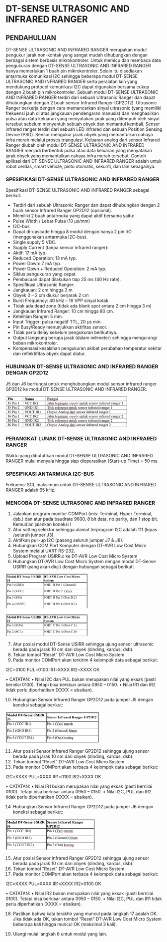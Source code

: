 # DT-SENSE ULTRASONIC AND INFRARED RANGER
## PENDAHULUAN
DT-SENSE ULTRASONIC AND INFRARED RANGER merupakan modul pengukur jarak non-kontak yang sangat mudah dihubungkan dengan berbagai sistem berbasis mikrokontroler. Untuk memicu dan membaca data pengukuran dengan DT-SENSE ULTRASONIC AND INFRARED RANGER hanya memerlukan 1 buah pin mikrokontroler. Selain itu disediakan antarmuka komunikasi I2C sehingga beberapa modul DT-SENSE ULTRASONIC AND INFRARED RANGER serta peralatan lain yang mendukung protocol komunikasi I2C dapat digunakan bersama cukup dengan 2 buah pin mikrokontroler. 
Sebuah modul DT-SENSE ULTRASONIC AND INFRARED RANGER terdiri dari sebuah Ultrasonic Ranger dan dapat dihubungkan dengan 2 buah sensor Infrared Ranger (GP2D12). Ultrasonic Ranger berkerja dengan cara memancarkan sinyal ultrasonic (yang memiliki frekuensi jauh di atas jangkauan pendengaran manusia) dan menghasilkan pulsa atau data keluaran yang menyatakan jarak yang ditempuh oleh sinyal tersebut sebelum menyentuh sebuah obyek dan memantul kembali. Sensor infrared ranger terdiri dari sebuah LED infrared dan sebuah Position Sensing Device (PSD). Sensor mengukur jarak obyek yang memantulkan cahaya infra merah melalui proses triangulasi. Keluaran analog dari sensor Infrared Ranger diubah oleh modul DT-SENSE ULTRASONIC AND INFRARED RANGER menjadi berbentuk pulsa atau data keluaran yang menyatakan jarak obyek yang memantulkan cahaya infra merah tersebut. Contoh aplikasi dari DT-SENSE ULTRASONIC AND INFRARED RANGER adalah untuk robot cerdas, smart vehicle, pintu otomatis, sekuriti, dan lain sebagainya.
### SPESIFIKASI DT-SENSE ULTRASONIC AND INFRARED RANGER
Spesifikasi DT-SENSE ULTRASONIC AND INFRARED RANGER sebagai
berikut:
* Terdiri dari sebuah Ultrasonic Ranger dan dapat dihubungkan dengan 2
buah sensor Infrared Ranger GP2D12 (opsional).
* Memiliki 2 buah antarmuka yang dapat aktif bersama yaitu:
* Pulse Width / Lebar Pulsa (10 µs/mm)
* I2C-bus
* Dapat di-cascade hingga 8 modul dengan hanya 2 pin I/O (menggunakan
antarmuka I2C-bus).
* Single supply 5 VDC.
* Supply Current (tanpa sensor infrared ranger):
* Aktif: 17 mA typ.
* Reduced Operation: 13 mA typ.
* Power Down: 7 mA typ.
* Power Down + Reduced Operation: 2 mA typ.
* Siklus pengukuran yang cepat.
* Pembacaan dapat dilakukan tiap 25 ms (40 Hz rate).
* Spesifikasi Ultrasonic Ranger:
* Jangkauan: 2 cm hingga 3 m
* Obyek 0 – 2 cm diukur berjarak 2 cm
* Burst Frequency: 40 kHz – 16 VPP sinyal kotak
* Tidak ada dead zone (tidak ada blank spot antara 2 cm hingga 3 m)
* Jangkauan Infrared Ranger: 10 cm hingga 80 cm.
* Ketelitian Ranger: 5 mm.
* Input Trigger: pulsa negatif TTL, 20 µs min.
* Pin Busy/Ready menunjukkan aktifitas sensor.
* Tidak perlu delay sebelum pengukuran berikutnya.
* Output langsung berupa jarak (dalam milimeter) sehingga mengurangi
beban mikrokontroler.
* Kompensasi kesalahan pengukuran akibat perubahan temperatur sekitar
dan reflektifitas obyek dapat diatur.
### HUBUNGAN DT-SENSE ULTRASONIC AND INFRARED RANGER DENGAN GP2D12
J5 dan J6 berfungsi untuk menghubungkan modul sensor infrared ranger
GP2D12 ke modul DT-SENSE ULTRASONIC AND INFRARED RANGER.

<img src="/images/usirr 1.JPG" height="100">

### PERANGKAT LUNAK DT-SENSE ULTRASONIC AND INFRARED RANGER
Waktu yang dibutuhkan modul DT-SENSE ULTRASONIC AND INFRARED
RANGER mulai menyala hingga siap dioperasikan (Start-up Time) = 50 ms.
### SPESIFIKASI ANTARMUKA I2C-BUS
Frekuensi SCL maksimum untuk DT-SENSE ULTRASONIC AND
INFRARED RANGER adalah 65 kHz.
### MENCOBA DT-SENSE ULTRASONIC AND INFRARED RANGER
1.	Jalankan program monitor COMPort (mis: Terminal, Hyper Terminal, dsb.) dan atur pada baudrate 9600, 8 bit data, no parity, dan 1 stop bit. Kemudian jalankan koneksi !
2.	Atur setting selektor sehingga alamat terprogram I2C adalah 111 (lepas /seluruh jumper J3).
3.	Aktifkan pull-up I2C (pasang seluruh jumper J7 & J8).
4.	Hubungkan COM Port Komputer dengan DT-AVR Low Cost Micro System melalui UART RS-232.
5.	Upload Program USIRR.c ke DT-AVR Low Cost Micro System
6.	Hubungkan DT-AVR Low Cost Micro System dengan modul DT-Sense USIRR (yang akan diuji) dengan hubungan sebagai berikut:

<img src="/images/usirr 2.JPG" height="200">

7.	Atur posisi modul DT-Sense USIRR sehingga ujung sensor ultrasonic berada pada jarak 10 cm dari obyek (dinding, kardus, dsb).
8.	Tekan tombol “Reset” DT-AVR Low Cost Micro System.
9.	Pada monitor COMPort akan terkirim 4 kelompok data sebagai berikut:

I2C=0100  PUL=0100  IR1=XXXX  IR2=XXXX
OK

•	CATATAN: 
•	Nilai I2C dan PUL bukan merupakan nilai yang eksak (pasti bernilai 0100). Tetapi bisa berkisar antara 0950 – 0150.
•	Nilai IR1 dan IR2 tidak perlu diperhatikan (XXXX = abaikan).

10.	Hubungkan Sensor Infrared Ranger GP2D12 pada jumper J5 dengan koneksi sebagai berikut:

<img src="/images/usirr 3.JPG" height="100">

11.	Atur posisi Sensor Infrared Ranger GP2D12 sehingga ujung sensor berada pada jarak 10 cm dari obyek (dinding, kardus, dsb).
12.	Tekan tombol “Reset” DT-AVR Low Cost Micro System.
13.	Pada monitor COMPort akan terbaca 4 kelompok data sebagai berikut:

I2C=XXXX  PUL=XXXX  IR1=0100  IR2=XXXX
OK

•	CATATAN: 
•	Nilai IR1 bukan merupakan nilai yang eksak (pasti bernilai 0100). Tetapi bisa berkisar antara 0950 – 0150.
•	Nilai I2C, PUL dan IR2 tidak perlu diperhatikan (XXXX = abaikan).

14.	Hubungkan Sensor Infrared Ranger GP2D12 pada jumper J6 dengan koneksi sebagai berikut:

<img src="/images/usirr 4.JPG" height="100">

15.	Atur posisi Sensor Infrared Ranger GP2D12 sehingga ujung sensor berada pada jarak 10 cm dari obyek (dinding, kardus, dsb).
16.	Tekan tombol “Reset” DT-AVR Low Cost Micro System.
17.	Pada monitor COMPort akan terbaca 4 kelompok data sebagai berikut:

I2C=XXXX  PUL=XXXX  IR1=XXXX  IR2=0100
OK

•	CATATAN: 
•	Nilai IR2 bukan merupakan nilai yang eksak (pasti bernilai 0100). Tetapi bisa berkisar antara 0950 – 0150.
•	Nilai I2C, PUL dan IR1 tidak perlu diperhatikan (XXXX = abaikan).

18.	Pastikan bahwa kata terakhir yang muncul pada langkah 17 adalah OK. Jika tidak ada OK, tekan tombol “Reset” DT-AVR Low Cost Micro System beberapa kali hingga muncul OK (maksimal 3 kali).

19.	Ulangi mulai langkah 6 untuk modul yang lain.
